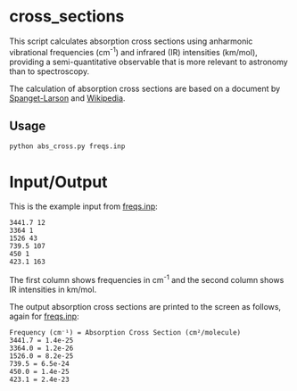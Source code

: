 # cross_sections
This script calculates absorption cross sections using anharmonic vibrational frequencies (cm<sup>-1</sup>) and infrared (IR) intensities (km/mol), providing a semi-quantitative observable that is more relevant to astronomy than to spectroscopy.

The calculation of absorption cross sections are based on a document by [Spanget-Larson](https://www.researchgate.net/publication/279441865_Infrared_Intensity_and_Lorentz_Epsilon_Curve_from_'Gaussian'_FREQ_Output) and [Wikipedia](https://en.wikipedia.org/wiki/Absorption_cross_section).

## Usage
```
python abs_cross.py freqs.inp
```

# Input/Output
This is the example input from [freqs.inp](freqs.inp): 
```
3441.7 12
3364 1
1526 43
739.5 107
450 1
423.1 163
```
The first column shows frequencies in cm<sup>-1</sup> and the second column shows IR intensities in km/mol.

The output absorption cross sections are printed to the screen as follows, again for [freqs.inp](freqs.inp):
```
Frequency (cm⁻¹) = Absorption Cross Section (cm²/molecule)
3441.7 = 1.4e-25
3364.0 = 1.2e-26
1526.0 = 8.2e-25
739.5 = 6.5e-24
450.0 = 1.4e-25
423.1 = 2.4e-23
```
